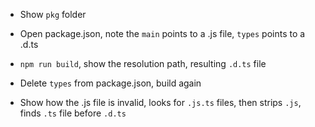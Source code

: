 - Show `pkg` folder

- Open package.json, note the `main` points to a .js file, `types` points to a .d.ts

- `npm run build`, show the resolution path, resulting `.d.ts` file

- Delete `types` from package.json, build again

- Show how the .js file is invalid, looks for `.js.ts` files, then strips `.js`, finds `.ts` file before `.d.ts`
